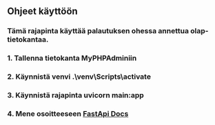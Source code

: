 ## Ohjeet käyttöön

### Tämä rajapinta käyttää palautuksen ohessa annettua olap-tietokantaa. 

### 1. Tallenna tietokanta MyPHPAdminiin
### 2. Käynnistä venvi .\venv\Scripts\activate
### 3. Käynnistä rajapinta uvicorn main:app
### 4. Mene osoitteeseen [FastApi Docs](http://127.0.0.1:8000/docs)
